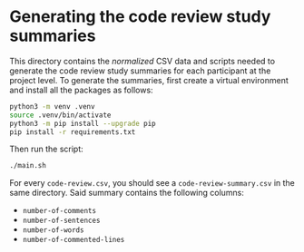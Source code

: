 # Generating the code review study summaries

This directory contains the _normalized_ CSV data and scripts needed to generate
the code review study summaries for each participant at the project level.
To generate the summaries, first create a virtual environment and install all the packages as follows:

```bash
python3 -m venv .venv
source .venv/bin/activate
python3 -m pip install --upgrade pip
pip install -r requirements.txt
```

Then run the script:

```bash
./main.sh
```

For every `code-review.csv`, you should see a `code-review-summary.csv` in the same directory.
Said summary contains the following columns:

- `number-of-comments`
- `number-of-sentences`
- `number-of-words`
- `number-of-commented-lines`
